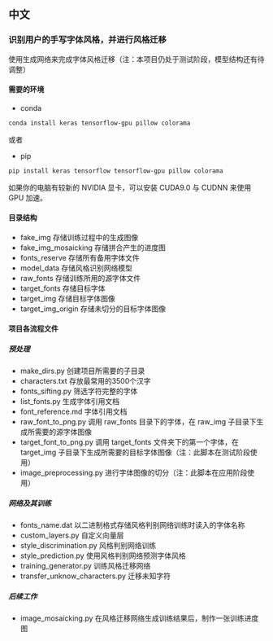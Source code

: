 ## 中文

### 识别用户的手写字体风格，并进行风格迁移

使用生成网络来完成字体风格迁移（注：本项目仍处于测试阶段，模型结构还有待调整）

#### 需要的环境

-   conda

```bash
conda install keras tensorflow-gpu pillow colorama
```

或者

-   pip

```bash
pip install keras tensorflow tensorflow-gpu pillow colorama
```

如果你的电脑有较新的 NVIDIA 显卡，可以安装 CUDA9.0 与 CUDNN 来使用 GPU 加速。

#### 目录结构

-   fake_img 存储训练过程中的生成图像
-   fake_img_mosaicking 存储拼合产生的进度图
-   fonts_reserve 存储所有备用字体文件
-   model_data 存储风格识别网络模型
-   raw_fonts 存储训练所用的源字体文件
-   target_fonts 存储目标字体
-   target_img 存储目标字体图像
-   target_img_origin 存储未切分的目标字体图像

#### 项目各流程文件

##### 预处理

-   make_dirs.py 创建项目所需要的子目录
-   characters.txt 存放最常用的3500个汉字
-   fonts_sifting.py 筛选字符完整的字体
-   list_fonts.py 生成字体引用文档
-   font_reference.md 字体引用文档
-   raw_font_to_png.py 调用 raw_fonts 目录下的字体，在 raw_img 子目录下生成所需要的源字体图像
-   target_font_to_png.py 调用 target_fonts 文件夹下的第一个字体，在 target_img 子目录下生成所需要的目标字体图像（注：此脚本在测试阶段使用）
-   image_preprocessing.py 进行字体图像的切分（注：此脚本在应用阶段使用）

##### 网络及其训练

-   fonts_name.dat 以二进制格式存储风格判别网络训练时读入的字体名称
-   custom_layers.py 自定义向量层
-   style_discrimination.py 风格判别网络训练
-   style_prediction.py 使用风格判别网络预测字体风格
-   training_generator.py 训练风格迁移网络
-   transfer_unknow_characters.py 迁移未知字符

##### 后续工作

-   image_mosaicking.py 在风格迁移网络生成训练结果后，制作一张训练进度图
